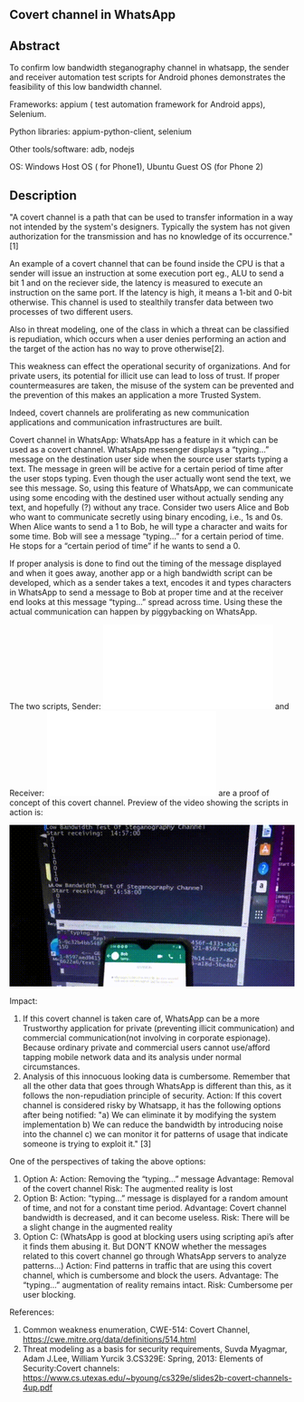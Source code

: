 Covert channel in WhatsApp
--------------------------

Abstract
---------

To confirm low bandwidth steganography channel in whatsapp, the sender and receiver automation test scripts for Android phones demonstrates the feasibility of this low bandwidth channel.

Frameworks: appium ( test automation framework for Android apps), Selenium.

Python libraries: appium-python-client, selenium 

Other tools/software: adb, nodejs

OS: Windows Host OS ( for Phone1), Ubuntu Guest OS (for Phone 2)

Description
-----------
"A covert channel is a path that can be used to transfer information in a way not intended by the system's designers. Typically the system has not given authorization for the transmission and has no knowledge of its occurrence."[1]

An example of a covert channel that can be found inside the CPU is that a sender will issue an instruction at some execution port eg., ALU to send a bit 1 and on the reciever side, the latency is measured to execute an instruction on the same port. If the latency is high, it means a 1-bit and 0-bit otherwise. This channel is used to stealthily transfer data between two processes of two different users.

Also in threat modeling, one of the class in which a threat can be classified is repudiation, which occurs when a user denies performing an action and the target of the action has no way to prove otherwise[2].

This weakness can effect the operational security of organizations. And for private users, its potential for illicit use can lead to loss of trust. If proper countermeasures are taken, the misuse of the system can be prevented and the prevention of this makes an application a more Trusted System.

Indeed, covert channels are proliferating as new communication applications and communication infrastructures are built. 

Covert channel in WhatsApp:
WhatsApp has a feature in it which can be used as a covert channel. WhatsApp messenger displays a “typing…” message on the destination user side when the source user starts typing a text. The message in green will be active for a certain period of time after the user stops typing. Even though the user actually wont send the text, we see this message.
So, using this feature of WhatsApp, we can communicate using some encoding with the destined user without actually sending any text, and hopefully (?) without any trace.
Consider two users Alice and Bob who want to communicate secretly using binary encoding, i.e., 1s and 0s. When Alice wants to send a 1 to Bob, he will type a character and waits for some time. Bob will see a message “typing…” for a certain period of time. He stops for a “certain period of time” if he wants to send a 0.

If proper analysis is done to find out the timing of the message displayed and when it goes away, another app or a high bandwidth script can be developed, which as a sender takes a text, encodes it and types characters in WhatsApp to send a message to Bob at proper time and at the receiver end looks at this message “typing…” spread across time. Using these the actual communication can happen by piggybacking on WhatsApp.

The two scripts, Sender: ![./wa_final.py](wa_final.py) and Receiver: ![wa_rec.py](wa_rec.py) are a proof of concept of this covert channel. 
Preview of the video showing the scripts in action is: 

![whatsapp scripts in action](./whatsapp_inaction.gif)

Impact:
   1) If this covert channel is taken care of, WhatsApp can be a more Trustworthy application for private (preventing illicit communication) and commercial communication(not involving in corporate espionage). Because ordinary private and commercial users cannot use/afford tapping mobile network data and its analysis under normal circumstances.
   2) Analysis of this innocuous looking data is cumbersome.
Remember that all the other data that goes through WhatsApp is different than this, as it follows the non-repudiation principle of security.
Action:
If this covert channel is considered risky by Whatsapp, it has the following options after being notified:
   "a) We can eliminate it by modifying the system implementation
    b) We can reduce the bandwidth by introducing noise into the channel
    c) we can monitor it for patterns of usage that indicate someone is trying to exploit it." [3]

One of the perspectives of taking the above options:
   1) Option A:
   Action: Removing the “typing...” message
   Advantage: Removal of the covert channel
   Risk: The augmented reality is lost
   2) Option B: 
   Action: “typing...” message is displayed for a random amount of time, and not for a  constant time period. 
   Advantage: Covert channel bandwidth is decreased, and it can become useless.
   Risk: There will be a slight change in the augmented reality
   3) Option C:
   (WhatsApp is good at blocking users using scripting api’s after it finds them abusing it. But DON’T KNOW whether the messages    related to this covert channel go through WhatsApp servers to analyze patterns...)
   Action: Find patterns in traffic that are using this covert channel, which is cumbersome and block the users.
   Advantage: The “typing...” augmentation of reality remains intact.
   Risk: Cumbersome per user blocking.

References:
1. Common weakness enumeration, CWE-514: Covert Channel, https://cwe.mitre.org/data/definitions/514.html
2. Threat modeling as a basis for security requirements, Suvda Myagmar, Adam J.Lee, William Yurcik
3.CS329E: Spring, 2013: Elements of Security:Covert channels: 
 https://www.cs.utexas.edu/~byoung/cs329e/slides2b-covert-channels-4up.pdf
